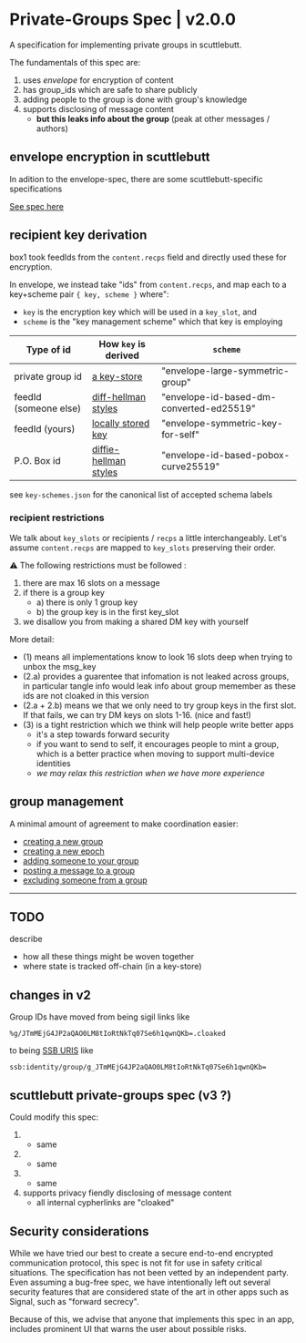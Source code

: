 # Private-Groups Spec | v2.0.0

A specification for implementing private groups in scuttlebutt.

The fundamentals of this spec are:

1. uses _envelope_ for encryption of content
2. has group_ids which are safe to share publicly
3. adding people to the group is done with group's knowledge
4. supports disclosing of message content
   - **but this leaks info about the group** (peak at other messages / authors)

## envelope encryption in scuttlebutt

In adition to the envelope-spec, there are some scuttlebutt-specific specifications

[See spec here](./encryption/README.md)

## recipient key derivation

box1 took feedIds from the `content.recps` field and directly used these for encryption.

In envelope, we instead take "ids" from `content.recps`, and map each to a key+scheme pair `{ key, scheme }` where":

- `key` is the encryption key which will be used in a `key_slot`, and
- `scheme` is the "key management scheme" which that key is employing

| Type of id            | How `key` is derived                               | `scheme`                                 |
| --------------------- | -------------------------------------------------- | ---------------------------------------- |
| private group id      | [a key-store](./group/group-id/README.md)          | "envelope-large-symmetric-group"         |
| feedId (someone else) | [diff-hellman styles](./direct-messages/README.md) | "envelope-id-based-dm-converted-ed25519" |
| feedId (yours)        | [locally stored key](./direct-messages/README.md)  | "envelope-symmetric-key-for-self"        |
| P.O. Box id           | [diffie-hellman styles](./po-box/README.md)        | "envelope-id-based-pobox-curve25519"     |

see `key-schemes.json` for the canonical list of accepted schema labels

### recipient restrictions

We talk about `key_slots` or recipients / `recps` a little interchangeably.
Let's assume `content.recps` are mapped to `key_slots` preserving their order.

:warning: The following restrictions must be followed :

1. there are max 16 slots on a message
2. if there is a group key
   - a) there is only 1 group key
   - b) the group key is in the first key_slot
3. we disallow you from making a shared DM key with yourself

More detail:

- (1) means all implementations know to look 16 slots deep when trying to unbox the msg_key
- (2.a) provides a guarentee that infomation is not leaked across groups, in particular tangle info would leak info about group memember as these ids are not cloaked in this version
- (2.a + 2.b) means we that we only need to try group keys in the first slot. If that fails, we can try DM keys on slots 1-16. (nice and fast!)
- (3) is a tight restriction which we think will help people write better apps
  - it's a step towards forward security
  - if you want to send to self, it encourages people to mint a group, which is a better practice when moving to support multi-device identities
  - _we may relax this restriction when we have more experience_

## group management

A minimal amount of agreement to make coordination easier:

- [creating a new group](./group/initRoot/README.md)
- [creating a new epoch](./group/initEpoch/README.md)
- [adding someone to your group](./group/add-member/README.md)
- [posting a message to a group](./group/content/README.md)
- [excluding someone from a group](./group/exclude-member/README.md)

---

## TODO

describe

- how all these things might be woven together
- where state is tracked off-chain (in a key-store)

## changes in v2

Group IDs have moved from being sigil links like

```
%g/JTmMEjG4JP2aQAO0LM8tIoRtNkTq07Se6h1qwnQKb=.cloaked
```

to being [SSB URIS](https://github.com/ssbc/ssb-uri-spec) like

```
ssb:identity/group/g_JTmMEjG4JP2aQAO0LM8tIoRtNkTq07Se6h1qwnQKb=
```

## scuttlebutt private-groups spec (v3 ?)

Could modify this spec:

1. - same
2. - same
3. - same
4. supports privacy fiendly disclosing of message content
   - all internal cypherlinks are "cloaked"

## Security considerations

While we have tried our best to create a secure end-to-end encrypted communication protocol, this spec is not fit for use in safety critical situations. The specification has not been vetted by an independent party. Even assuming a bug-free spec, we have intentionally left out several security features that are considered state of the art in other apps such as Signal, such as "forward secrecy".

Because of this, we advise that anyone that implements this spec in an app, includes prominent UI that warns the user about possible risks.